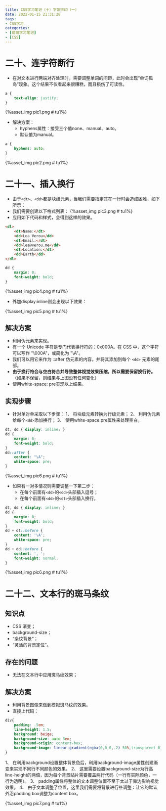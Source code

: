 ```yaml
---
title: CSS学习笔记（十）字体排印（一）
date: 2022-01-15 21:31:28
tags:
- CSS学习
categories:
- [前端学习笔记]
- [CSS]
---
```


# 二十、连字符断行

* 在对文本进行两端对齐处理时，需要调整单词的间距，此时会出现“单词孤岛”现象。这个结果不仅看起来很糟糕，而且损伤了可读性。

```css
a {
    text-align: justify;
}
```

{%asset_img pic1.png # tu1%}

* 解决方案：
    * hyphens属性：接受三个值none、manual、auto。
    * 默认值为manual。

```css
a {
    hyphens: auto;
}
```

{%asset_img pic2.png # tu1%}

# 二十一、插入换行

* 由于```<dt>```、```<dd>```都是块级元素，当我们需要指定其在一行时会造成困难，如下所示：
* 我们需要创建以下格式列表：
{%asset_img pic3.png # tu1%}
* 应用如下代码和样式，会得到这样的效果。
```html
<dl>
    <dt>Name:</dt>
    <dd>Lea Verou</dd>
    <dt>Email:</dt>
    <dd>lea@verou.me</dd>
    <dt>Location:</dt>
    <dd>Earth</dd>
</dl>
```
```css
dd {
    margin: 0;
    font-weight: bold;
}
```
{%asset_img pic4.png # tu1%}

* 外加display:inline则会出现以下效果：

{%asset_img pic5.png # tu1%}

## 解决方案

* 利用伪元素来实现。
* 有一个 Unicode 字符是专门代表换行符的：0x000A。在 CSS 中，这个字符可以写作 "\000A"，或简化为 "\A"。
* 我们可以用它来作为 ::after 伪元素的内容，并将其添加到每个 ```<dd>``` 元素的尾部。
* **由于换行符会与空白符合并导致整体视觉效果压缩，所以需要保留换行符。**（如果不保留，则结果与上图没有任何变化）
* 使用white-space: pre实现以上结果。

## 实现步骤

* 针对单对单采取以下步骤：
    1、 将块级元素转换为行级元素；
    2、 利用伪元素给每个```<dd>```添加换行；
    3、 使用white-space:pre属性来处理空白。

```css
dt, dd { display: inline; }
dd {
    margin: 0;
    font-weight: bold;
}
dd::after {
    content: "\A";
    white-space: pre;
}
```

{%asset_img pic6.png # tu1%}

* 如果有一对多情况则需要调整一下第二步：
    * 在每个前面有```<dd>```的```<dd>```头部插入逗号；
    * 在每个前面有```<dd>```的```<dt>```头部插入换行。

```css
dt, dd { display: inline; }
dd {
    margin: 0;
    font-weight: bold;
}
dd + dt::before {
    content: '\A';
    white-space: pre;
}
dd + dd::before {
    content: ', ';
    font-weight: normal;
}
```

{%asset_img pic6.png # tu1%}

# 二十二、文本行的斑马条纹

## 知识点

* CSS 渐变；
* background-size；
* “条纹背景”；
* “灵活的背景定位”。

## 存在的问题

* 无法在文本行中应用斑马纹效果；

## 解决方案

* 利用背景图像来做到模拟斑马纹的效果。
* 直接上代码：

```css
div{
    padding: .5em;
    line-height: 1.5;
    background: beige;
    background-size: auto 3em;
    background-origin: content-box;
    background-image: linear-gradient(rgba(0,0,0,.2) 50%,transparent 0);
}
```

1、 在利用background设置整体背景色后，利用background-image属性创建渐变来实现不同行不同颜色的效果。
2、 这里需要设置background-size为行高line-height的两倍，因为每个背景贴片需要覆盖两行代码（一行有实际颜色，一行为透明）。
3、 padding属性将整体的文本调整位置不至于太过于靠边影响视觉效果。
4、 由于文本调整了位置，这里我们需要将背景进行些调整：让它的默认外沿padding box调整为content box。

{%asset_img pic7.png # tu1%}